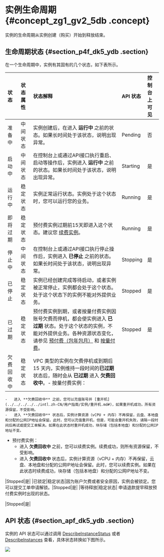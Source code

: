 # 实例生命周期 {#concept_zg1_gv2_5db .concept}

实例的生命周期从实例创建（购买）开始到释放结束。

## 生命周期状态 {#section_p4f_dk5_ydb .section}

在一个生命周期中，实例有其固有的几个状态，如下表所示。

|状态|状态属性|状态解释|API 状态|控制台上可见|
|:-|:---|:---|:-----|:-----|
|准备中|中间状态|实例创建后，在进入 **运行中** 之前的状态。如果长时间处于该状态，说明出现异常。|Pending|否|
|启动中|中间状态|在控制台上或通过API接口执行重启、启动等操作后，实例进入 **运行中** 之前的状态。如果长时间处于该状态，说明出现异常。|Starting|是|
|运行中|稳定状态|实例正常运行状态。实例处于这个状态时，您可以运行您的业务。|Running|是|
|即将过期|稳定状态|预付费实例过期前15天即进入这个状态。建议您 [续费实例](../../../../../intl.zh-CN/产品定价/续费实例/续费概览.md#)。|Running|是|
|停止中|中间状态|在控制台上或通过API接口执行停止操作后，实例进入 **已停止** 之前的状态。如果长时间处于该状态，说明出现异常。|Stopping|是|
|已停止|稳定状态|实例已经创建完成等待启动，或者实例被正常停止，实例都会处于这个状态。处于这个状态下的实例不能对外提供业务。|Stopped|是|
|已过期|稳定状态|预付费实例到期，或者按量付费实例因账号欠费而停机，都会使实例进入 **已过期** 状态。处于这个状态的实例，不能对外提供业务。各种资源状态变化，请参见 [预付费（包年包月）](../../../../../intl.zh-CN/产品定价/预付费（包年包月）.md#) 和 [按量付费](../../../../../intl.zh-CN/产品定价/按量付费.md#)。|Stopped|是|
|欠费回收中|稳定状态|VPC 类型的实例在欠费停机或到期后 15 天内，实例维持一段时间的**已过期** 状态后，随时会从 **已过期** 进入 **欠费回收中**。-   按量付费实例：
    -   进入 **欠费回收中** 之前，您可以充值账号并 [重开机](../../../../../intl.zh-CN/用户指南/实例/重开机.md#)，如果重开机成功，所有资源保留，不受影响。
    -   进入 **欠费回收中** 状态后，实例计算资源（vCPU + 内存）不再保留，云盘、本地盘和分配的公网IP地址会保留。此时，您可以充值重开机，但是，可能会重开机失败，请隔一段时间后再试或提交工单解决。如果在此状态时重开机成功，块存储（包括本地盘）和分配的公网IP地址不变。
-   预付费实例：
    -   进入 **欠费回收中** 之前，您可以续费实例。续费成功，则所有资源保留，不受影响。
    -   进入 **欠费回收中** 状态后，实例计算资源（vCPU + 内存）不再保留，云盘、本地盘和分配的公网IP地址会保留。此时，您可以续费实例。如果在此状态时续费成功，块存储（包括本地盘）和分配的公网IP地址不变。

|Stopped|是|
|已锁定|稳定状态|因为账户欠费或者安全原因，实例会被锁定。您可以提交工单申请解锁。|Stopped|是|
|等待释放|稳定状态| 申请退款提早释放预付费实例时出现的状态。

 |Stopped|是|

## API 状态 {#section_apf_dk5_ydb .section}

实例的 API 状态可以通过调用 [DescribeInstanceStatus](../../../../../intl.zh-CN/API参考/实例/DescribeInstanceStatus.md#) 或者 [DescribeInstances](../../../../../intl.zh-CN/API参考/实例/DescribeInstances.md#) 查看，具体状态转换如下图所示。

![](http://static-aliyun-doc.oss-cn-hangzhou.aliyuncs.com/assets/img/9551/15475361935105_zh-CN.png)

